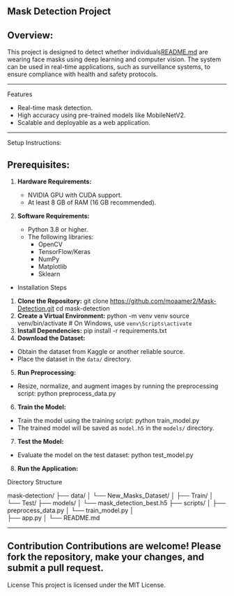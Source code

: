 ## Mask Detection Project

Overview:
---------

This project is designed to detect whether individuals[README.md](https://github.com/user-attachments/files/18241315/README.md)
 are wearing face masks using deep learning and computer vision. The system can be used in real-time applications, such as surveillance systems, to ensure compliance with health and safety protocols.

---
Features
- Real-time mask detection.
- High accuracy using pre-trained models like MobileNetV2.
- Scalable and deployable as a web application.

---
Setup Instructions:

Prerequisites:
---------------

1. **Hardware Requirements:**
   - NVIDIA GPU with CUDA support.
   - At least 8 GB of RAM (16 GB recommended).

2. **Software Requirements:**
   - Python 3.8 or higher.
   - The following libraries:
     - OpenCV
     - TensorFlow/Keras
     - NumPy
     - Matplotlib
     - Sklearn
   

- Installation Steps

1. **Clone the Repository:**
git clone https://github.com/moaamer2/Mask-Detection.git
cd mask-detection
2. **Create a Virtual Environment:**
python -m venv venv
source venv/bin/activate  # On Windows, use `venv\Scripts\activate`
3. **Install Dependencies:**
pip install -r requirements.txt
4. **Download the Dataset:**
- Obtain the dataset from Kaggle or another reliable source.
- Place the dataset in the `data/` directory.
5. **Run Preprocessing:**
- Resize, normalize, and augment images by running the preprocessing script:
python preprocess_data.py
6. **Train the Model:**
- Train the model using the training script:
python train_model.py
- The trained model will be saved as `model.h5` in the `models/` directory.
7. **Test the Model:**
- Evaluate the model on the test dataset:
python test_model.py
8. **Run the Application:**


Directory Structure

mask-detection/
├── data/
│   └── New_Masks_Dataset/
│       ├── Train/
│       └── Test/
├── models/
│   └── mask_detection_best.h5
├── scripts/
│   ├── preprocess_data.py
│   └── train_model.py
│   
├── app.py
│
└── README.md

---
Contribution
Contributions are welcome! Please fork the repository, make your changes, and submit a pull request.
---
License
This project is licensed under the MIT License.

